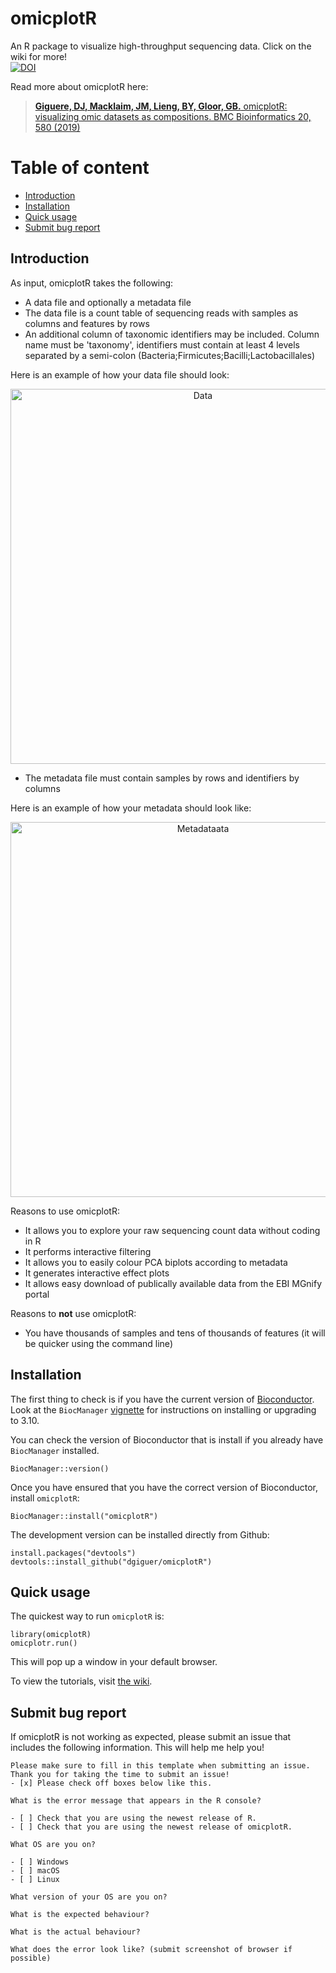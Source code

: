 # omicplotR
An R package to visualize high-throughput sequencing data. Click on the wiki for more!  
[![DOI](https://zenodo.org/badge/101769044.svg)](https://zenodo.org/badge/latestdoi/101769044)

Read more about omicplotR here: 

> [__Giguere, DJ, Macklaim, JM, Lieng, BY, Gloor, GB.__ omicplotR: visualizing omic datasets as compositions. BMC Bioinformatics 20, 580 (2019)](https://bmcbioinformatics.biomedcentral.com/articles/10.1186/s12859-019-3174-x)

# Table of content

* [Introduction](#introduction)
* [Installation](#installation)
* [Quick usage](#quick-usage)
* [Submit bug report](#submit-bug-report)

## Introduction

As input, omicplotR takes the following: 
* A data file and optionally a metadata file
* The data file is a count table of sequencing reads with samples as columns and features by rows
* An additional column of taxonomic identifiers may be included. Column name must be 'taxonomy', identifiers must contain at least 4 levels separated by a semi-colon (Bacteria;Firmicutes;Bacilli;Lactobacillales)

Here is an example of how your data file should look:
<p align="center"><img src="https://raw.githubusercontent.com/wiki/dgiguer/omicplotR/www/example_data.png" alt="Data" width="600"></p>

* The metadata file must contain samples by rows and identifiers by columns

Here is an example of how your metadata should look like:

<p align="center"><img src="https://raw.githubusercontent.com/wiki/dgiguer/omicplotR/www/example_metadata.png" alt="Metadataata" width="600"></p>

Reasons to use omicplotR: 
* It allows you to explore your raw sequencing count data without coding in R
* It performs interactive filtering
* It allows you to easily colour PCA biplots according to metadata
* It generates interactive effect plots
* It allows easy download of publically available data from the EBI MGnify portal

Reasons to **not** use omicplotR: 
* You have thousands of samples and tens of thousands of features (it will be quicker using the command line)

## Installation

The first thing to check is if you have the current version of [Bioconductor](http://bioconductor.org). Look at the `BiocManager` [vignette](https://cran.r-project.org/web/packages/BiocManager/vignettes/BiocManager.html) for instructions on installing or upgrading to 3.10.

You can check the version of Bioconductor that is install if you already have `BiocManager` installed.

```
BiocManager::version()
```

Once you have ensured that you have the correct version of Bioconductor, install `omicplotR`: 

```
BiocManager::install("omicplotR")
```

The development version can be installed directly from Github: 

```
install.packages("devtools")
devtools::install_github("dgiguer/omicplotR")
```

## Quick usage

The quickest way to run `omicplotR` is:

```
library(omicplotR)
omicplotr.run()
```

This will pop up a window in your default browser. 

To view the tutorials, visit [the wiki](https://github.com/dgiguer/omicplotR/wiki).

## Submit bug report

If omicplotR is not working as expected, please submit an issue that includes the following information. This will help me help you!

```
Please make sure to fill in this template when submitting an issue. Thank you for taking the time to submit an issue!
- [x] Please check off boxes below like this.

What is the error message that appears in the R console?

- [ ] Check that you are using the newest release of R.
- [ ] Check that you are using the newest release of omicplotR.

What OS are you on? 

- [ ] Windows
- [ ] macOS
- [ ] Linux

What version of your OS are you on?

What is the expected behaviour? 

What is the actual behaviour? 

What does the error look like? (submit screenshot of browser if possible)
```

